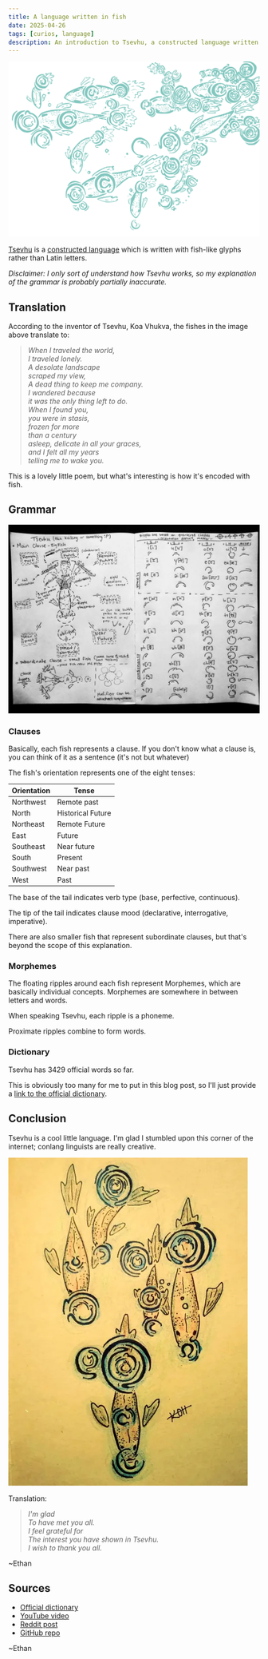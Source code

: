 ```yaml
---
title: A language written in fish
date: 2025-04-26
tags: [curios, language]
description: An introduction to Tsevhu, a constructed language written with fish symbols, and its unique grammar.
---
```


![A poem written in Tsevhu](/media/tsevhu_poem.svg)

[Tsevhu](https://conlang.fandom.com/wiki/Tsevhu) is a [constructed language](https://en.wikipedia.org/wiki/Constructed_language) which is written with fish-like glyphs rather than Latin letters.

*Disclaimer: I only sort of understand how Tsevhu works, so my explanation of the grammar is probably partially inaccurate.*

## Translation

According to the inventor of Tsevhu, Koa Vhukva, the fishes in the image above translate to:

> *When I traveled the world,*  
> *I traveled lonely.*  
> *A desolate landscape*  
> *scraped my view,*  
> *A dead thing to keep me company.*  
> *I wandered because*  
> *it was the only thing left to do.*  
> *When I found you,*  
> *you were in stasis,*  
> *frozen for more*  
> *than a century*  
> *asleep, delicate in all your graces,*  
> *and I felt all my years*  
> *telling me to wake you.*  

This is a lovely little poem, but what's interesting is how it's encoded with fish.

## Grammar

![A Tsevhu grammar chart](/media/tsevhu_grammar.webp)

### Clauses

Basically, each fish represents a clause. If you don't know what a clause is, you can think of it as a sentence (it's not but whatever)

The fish's orientation represents one of the eight tenses:

| Orientation  | Tense            |
|--------------|-----------------|
| Northwest    | Remote past      |
| North        | Historical Future|
| Northeast    | Remote Future    |
| East         | Future           |
| Southeast    | Near future      |
| South        | Present          |
| Southwest    | Near past        |
| West         | Past             |

The base of the tail indicates verb type (base, perfective, continuous).

The tip of the tail indicates clause mood (declarative, interrogative, imperative).

There are also smaller fish that represent subordinate clauses, but that's beyond the scope of this explanation.

### Morphemes

The floating ripples around each fish represent Morphemes, which are basically individual concepts. Morphemes are somewhere in between letters and words.

When speaking Tsevhu, each ripple is a phoneme.

Proximate ripples combine to form words.

### Dictionary

Tsevhu has 3429 official words so far.

This is obviously too many for me to put in this blog post, so I'll just provide a [link to the official dictionary](https://docs.google.com/spreadsheets/d/1Z3GgLvUsjAupx9l_Zo0lBfozFwRk_K_gE6kCBJmuU3Y).

## Conclusion

Tsevhu is a cool little language. I'm glad I stumbled upon this corner of the internet; conlang linguists are really creative.

![A Tsevhu poem written on parchment that translates to a thank you poem](/media/tsevhu_thanks.webp)

Translation:

> *I'm glad*  
> *To have met you all.*  
> *I feel grateful for*  
> *The interest you have shown in Tsevhu.*  
> *I wish to thank you all.*  

~Ethan

## Sources

- [Official dictionary](https://docs.google.com/spreadsheets/d/1Z3GgLvUsjAupx9l_Zo0lBfozFwRk_K_gE6kCBJmuU3Y/edit)
- [YouTube video](https://www.youtube.com/watch?v=bZJa-C3lsjg)
- [Reddit post](https://www.reddit.com/r/conlangs/comments/gxgy6i/tsevhu_key_activity/)
- [GitHub repo](https://github.com/GammaGames/koilang)

~Ethan
